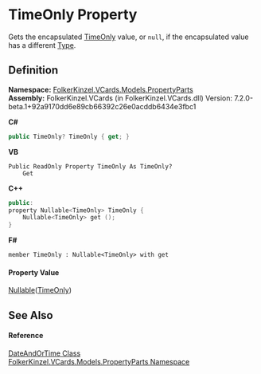# TimeOnly Property


Gets the encapsulated <a href="https://learn.microsoft.com/dotnet/api/system.timeonly" target="_blank" rel="noopener noreferrer">TimeOnly</a> value, or `null`, if the encapsulated value has a different <a href="https://learn.microsoft.com/dotnet/api/system.type" target="_blank" rel="noopener noreferrer">Type</a>.



## Definition
**Namespace:** <a href="dbd283d2-4531-056c-7d94-281acad42316.md">FolkerKinzel.VCards.Models.PropertyParts</a>  
**Assembly:** FolkerKinzel.VCards (in FolkerKinzel.VCards.dll) Version: 7.2.0-beta.1+92a9170dd6e89cb66392c26e0acddb6434e3fbc1

**C#**
``` C#
public TimeOnly? TimeOnly { get; }
```
**VB**
``` VB
Public ReadOnly Property TimeOnly As TimeOnly?
	Get
```
**C++**
``` C++
public:
property Nullable<TimeOnly> TimeOnly {
	Nullable<TimeOnly> get ();
}
```
**F#**
``` F#
member TimeOnly : Nullable<TimeOnly> with get
```



#### Property Value
<a href="https://learn.microsoft.com/dotnet/api/system.nullable-1" target="_blank" rel="noopener noreferrer">Nullable</a>(<a href="https://learn.microsoft.com/dotnet/api/system.timeonly" target="_blank" rel="noopener noreferrer">TimeOnly</a>)

## See Also


#### Reference
<a href="2a0f1a62-5c32-3777-bbda-f169201ab209.md">DateAndOrTime Class</a>  
<a href="dbd283d2-4531-056c-7d94-281acad42316.md">FolkerKinzel.VCards.Models.PropertyParts Namespace</a>  

